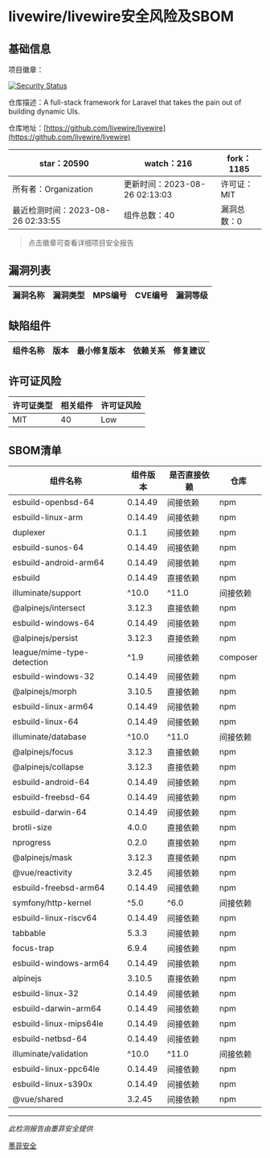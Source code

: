 # livewire/livewire安全风险及SBOM

## 基础信息

项目徽章：

[![Security Status](https://www.murphysec.com/platform3/v31/badge/1695141821511720960.svg)](https://www.murphysec.com/console/report/1692967165772980224/1695141821511720960)

仓库描述：A full-stack framework for Laravel that takes the pain out of building dynamic UIs.

仓库地址：[https://github.com/livewire/livewire](https://github.com/livewire/livewire)

| star：20590 | watch：216 | fork：1185 |
| ----------- | -------------- | ------------ |
| 所有者：Organization | 更新时间：2023-08-26 02:13:03 | 许可证：MIT |
| 最近检测时间：2023-08-26 02:33:55 | 组件总数：40 | 漏洞总数：0 |

> 点击徽章可查看详细项目安全报告



## 漏洞列表

| 漏洞名称 | 漏洞类型 | MPS编号 | CVE编号 | 漏洞等级 |
| ------- | ------ | ------- | ------ | ----- |





## 缺陷组件

| 组件名称 | 版本 | 最小修复版本 | 依赖关系 | 修复建议 |
| -------- | ---- | ------------ | -------- | -------- |





## 许可证风险

| 许可证类型 | 相关组件 | 许可证风险 |
| ---------- | -------- | ---------- |
|MIT|40|Low|




## SBOM清单

| 组件名称 | 组件版本 | 是否直接依赖 | 仓库 |
| -------- | -------- | ------------ | ---- |
|esbuild-openbsd-64|0.14.49|间接依赖|npm|
|esbuild-linux-arm|0.14.49|间接依赖|npm|
|duplexer|0.1.1|间接依赖|npm|
|esbuild-sunos-64|0.14.49|间接依赖|npm|
|esbuild-android-arm64|0.14.49|间接依赖|npm|
|esbuild|0.14.49|直接依赖|npm|
|illuminate/support|^10.0|^11.0|间接依赖|composer|
|@alpinejs/intersect|3.12.3|直接依赖|npm|
|esbuild-windows-64|0.14.49|间接依赖|npm|
|@alpinejs/persist|3.12.3|直接依赖|npm|
|league/mime-type-detection|^1.9|间接依赖|composer|
|esbuild-windows-32|0.14.49|间接依赖|npm|
|@alpinejs/morph|3.10.5|直接依赖|npm|
|esbuild-linux-arm64|0.14.49|间接依赖|npm|
|esbuild-linux-64|0.14.49|间接依赖|npm|
|illuminate/database|^10.0|^11.0|间接依赖|composer|
|@alpinejs/focus|3.12.3|直接依赖|npm|
|@alpinejs/collapse|3.12.3|直接依赖|npm|
|esbuild-android-64|0.14.49|间接依赖|npm|
|esbuild-freebsd-64|0.14.49|间接依赖|npm|
|esbuild-darwin-64|0.14.49|间接依赖|npm|
|brotli-size|4.0.0|直接依赖|npm|
|nprogress|0.2.0|直接依赖|npm|
|@alpinejs/mask|3.12.3|直接依赖|npm|
|@vue/reactivity|3.2.45|间接依赖|npm|
|esbuild-freebsd-arm64|0.14.49|间接依赖|npm|
|symfony/http-kernel|^5.0|^6.0|间接依赖|composer|
|esbuild-linux-riscv64|0.14.49|间接依赖|npm|
|tabbable|5.3.3|间接依赖|npm|
|focus-trap|6.9.4|间接依赖|npm|
|esbuild-windows-arm64|0.14.49|间接依赖|npm|
|alpinejs|3.10.5|直接依赖|npm|
|esbuild-linux-32|0.14.49|间接依赖|npm|
|esbuild-darwin-arm64|0.14.49|间接依赖|npm|
|esbuild-linux-mips64le|0.14.49|间接依赖|npm|
|esbuild-netbsd-64|0.14.49|间接依赖|npm|
|illuminate/validation|^10.0|^11.0|间接依赖|composer|
|esbuild-linux-ppc64le|0.14.49|间接依赖|npm|
|esbuild-linux-s390x|0.14.49|间接依赖|npm|
|@vue/shared|3.2.45|间接依赖|npm|


------

*此检测报告由墨菲安全提供*

[墨菲安全](www.murphysec.com)